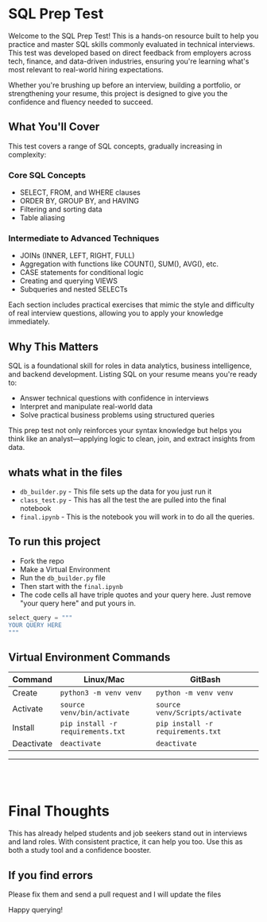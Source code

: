 # SQL Prep Test

Welcome to the SQL Prep Test! This is a hands-on resource built to help you practice and master SQL skills commonly evaluated in technical interviews. This test was developed based on direct feedback from employers across tech, finance, and data-driven industries, ensuring you're learning what's most relevant to real-world hiring expectations.

Whether you're brushing up before an interview, building a portfolio, or strengthening your resume, this project is designed to give you the confidence and fluency needed to succeed.

## What You'll Cover
This test covers a range of SQL concepts, gradually increasing in complexity:

### Core SQL Concepts
- SELECT, FROM, and WHERE clauses
- ORDER BY, GROUP BY, and HAVING
- Filtering and sorting data
- Table aliasing

### Intermediate to Advanced Techniques
- JOINs (INNER, LEFT, RIGHT, FULL)
- Aggregation with functions like COUNT(), SUM(), AVG(), etc.
- CASE statements for conditional logic
- Creating and querying VIEWS
- Subqueries and nested SELECTs

Each section includes practical exercises that mimic the style and difficulty of real interview questions, allowing you to apply your knowledge immediately.

## Why This Matters
SQL is a foundational skill for roles in data analytics, business intelligence, and backend development. Listing SQL on your resume means you're ready to:
- Answer technical questions with confidence in interviews
- Interpret and manipulate real-world data
- Solve practical business problems using structured queries

This prep test not only reinforces your syntax knowledge but helps you think like an analyst—applying logic to clean, join, and extract insights from data.

## whats what in the files

- `db_builder.py` - This file sets up the data for you just run it
- `class_test.py` - This has all the test the are pulled into the final notebook 
- `final.ipynb` - This is the notebook you will work in to do all the queries. 


## To run this project
- Fork the repo 
- Make a Virtual Environment 
- Run the `db_builder.py` file 
- Then start with the `final.ipynb` 
- The code cells all have triple quotes and your query here. Just remove "your query here" and put yours in. 
```python
select_query = """
YOUR QUERY HERE
"""
```

## Virtual Environment Commands
| Command | Linux/Mac | GitBash |
| ------- | --------- | ------- |
| Create | `python3 -m venv venv` | `python -m venv venv` |
| Activate | `source venv/bin/activate` | `source venv/Scripts/activate` |
| Install | `pip install -r requirements.txt` | `pip install -r requirements.txt` |
| Deactivate | `deactivate` | `deactivate` |

---
<br> 
<br>

# Final Thoughts

This has already helped students and job seekers stand out in interviews and land roles. With consistent practice, it can help you too. Use this as both a study tool and a confidence booster.


## If you find errors 
Please fix them and send a pull request and I will update the files 

Happy querying!
